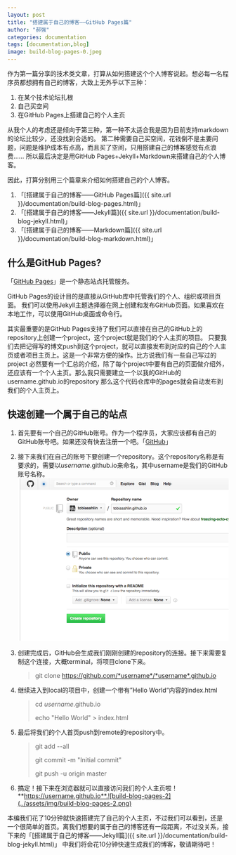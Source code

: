 ```yaml
---
layout: post
title: "搭建属于自己的博客——GitHub Pages篇"
author: "郝强"
categories: documentation
tags: [documentation,blog]
image: build-blog-pages-0.jpeg
---
```


作为第一篇分享的技术类文章，打算从如何搭建这个个人博客说起。想必每一名程序员都想拥有自己的博客，大致上无外乎以下三种：

1. 在某个技术论坛扎根
2. 自己买空间
3. 在GitHub Pages上搭建自己的个人主页

从我个人的考虑还是倾向于第三种，第一种不太适合我是因为目前支持markdown的论坛比较少，还没找到合适的。
第二种需要自己买空间，花钱倒不是主要问题，问题是维护成本有点高，而且买了空间，只用搭建自己的博客感觉有点浪费……
所以最后决定是用GitHub Pages+Jekyll+Markdown来搭建自己的个人博客。

因此，打算分别用三个篇章来介绍如何搭建自己的个人博客。
1. 「[搭建属于自己的博客——GitHub Pages篇]({{ site.url }}/documentation/build-blog-pages.html)」
2. 「[搭建属于自己的博客——Jekyll篇]({{ site.url }}/documentation/build-blog-jekyll.html)」
3. 「[搭建属于自己的博客——Markdown篇]({{ site.url }}/documentation/build-blog-markdown.html)」

## 什么是GitHub Pages?

「[GitHub Pages](https://pages.github.com/)」是一个静态站点托管服务。

GitHub Pages的设计目的是直接从GitHub库中托管我们的个人、组织或项目页面。
我们可以使用Jekyll主题选择器在网上创建和发布GitHub页面。如果喜欢在本地工作，可以使用GitHub桌面或命令行。

其实最重要的是GitHub Pages支持了我们可以直接在自己的GitHub上的repository上创建一个project，这个project就是我们的个人主页的项目。
只要我们去把记得写的博文push到这个project，就可以直接发布到对应的自己的个人主页或者项目主页上。这是一个非常方便的操作。比方说我们有一些自己写过的project
必然要有一个汇总的介绍，除了每个project中要有自己的页面做介绍外，还应该有一个个人主页。那么我只需要建立一个以我的GitHub的username.github.io的repository
那么这个代码仓库中的pages就会自动发布到我们的个人主页上。

## 快速创建一个属于自己的站点

1. 首先要有一个自己的GitHub账号。作为一个程序员，大家应该都有自己的GitHub账号吧。如果还没有快去注册一个吧。「[GitHub](https://github.com/)」

2. 接下来我们在自己的账号下要创建一个repository。这个repository名称是有要求的，需要以*username*.github.io来命名，其中username是我们的GitHub账号名称。![build-blog-pages-1](../assets/img/build-blog-pages-1.png)

3. 创建完成后，GitHub会生成我们刚刚创建的repository的连接。接下来需要复制这个连接，大概terminal，将项目clone下来。


   > git clone https://github.com/*username*/*username*.github.io

4. 继续进入到local的项目中，创建一个带有”Hello World“内容的index.html

   > cd *username*.github.io
   >
   > echo "Hello World" > index.html

5. 最后将我们的个人首页push到remote的repository中。

   > git add --all
   >
   > git commit -m "Initial commit"
   >
   > git push -u origin master

6. 搞定！接下来在浏览器就可以直接访问我们的个人主页啦！**https://username.github.io**.![build-blog-pages-2](../assets/img/build-blog-pages-2.png)

本编我们花了10分钟就快速搭建完了自己的个人主页，不过我们可以看到，还是一个很简单的首页。离我们想要的属于自己的博客还有一段距离，不过没关系，接下来的「[搭建属于自己的博客——Jekyll篇]({{ site.url }}/documentation/build-blog-jekyll.html)」
中我们将会花10分钟快速生成我们的博客，敬请期待吧！

